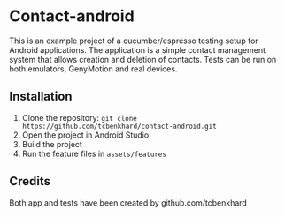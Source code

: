 # Contact-android

This is an example project of a cucumber/espresso testing setup for Android applications. The application is a simple contact management system that allows creation and deletion of contacts. Tests can be run on both emulators, GenyMotion and real devices.

## Installation

1. Clone the repository: `git clone https://github.com/tcbenkhard/contact-android.git`
2. Open the project in Android Studio
3. Build the project
4. Run the feature files in `assets/features`

## Credits
Both app and tests have been created by github.com/tcbenkhard
